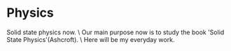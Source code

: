 # Physics
Solid state physics now. \\
Our main purpose now is to study the book 'Solid State Physics'(Ashcroft). \\
Here will be my everyday work.
